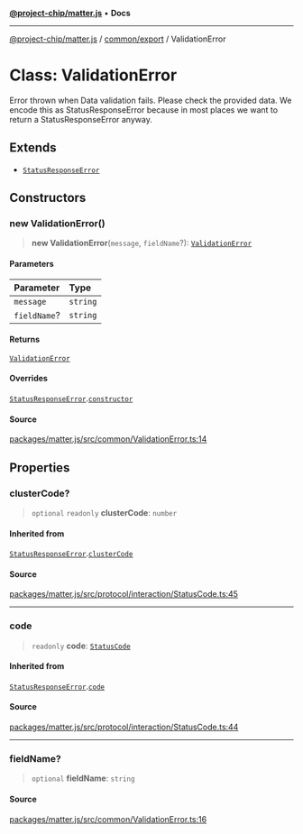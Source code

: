[**@project-chip/matter.js**](../../../README.md) • **Docs**

***

[@project-chip/matter.js](../../../modules.md) / [common/export](../README.md) / ValidationError

# Class: ValidationError

Error thrown when Data validation fails. Please check the provided data.
We encode this as StatusResponseError because in most places we want to return a StatusResponseError anyway.

## Extends

- [`StatusResponseError`](../../../protocol/interaction/export/classes/StatusResponseError.md)

## Constructors

### new ValidationError()

> **new ValidationError**(`message`, `fieldName`?): [`ValidationError`](ValidationError.md)

#### Parameters

| Parameter | Type |
| :------ | :------ |
| `message` | `string` |
| `fieldName`? | `string` |

#### Returns

[`ValidationError`](ValidationError.md)

#### Overrides

[`StatusResponseError`](../../../protocol/interaction/export/classes/StatusResponseError.md).[`constructor`](../../../protocol/interaction/export/classes/StatusResponseError.md#constructors)

#### Source

[packages/matter.js/src/common/ValidationError.ts:14](https://github.com/project-chip/matter.js/blob/7a8cbb56b87d4ccf34bec5a9a95ab40a1711324f/packages/matter.js/src/common/ValidationError.ts#L14)

## Properties

### clusterCode?

> `optional` `readonly` **clusterCode**: `number`

#### Inherited from

[`StatusResponseError`](../../../protocol/interaction/export/classes/StatusResponseError.md).[`clusterCode`](../../../protocol/interaction/export/classes/StatusResponseError.md#clustercode)

#### Source

[packages/matter.js/src/protocol/interaction/StatusCode.ts:45](https://github.com/project-chip/matter.js/blob/7a8cbb56b87d4ccf34bec5a9a95ab40a1711324f/packages/matter.js/src/protocol/interaction/StatusCode.ts#L45)

***

### code

> `readonly` **code**: [`StatusCode`](../../../protocol/interaction/export/enumerations/StatusCode.md)

#### Inherited from

[`StatusResponseError`](../../../protocol/interaction/export/classes/StatusResponseError.md).[`code`](../../../protocol/interaction/export/classes/StatusResponseError.md#code)

#### Source

[packages/matter.js/src/protocol/interaction/StatusCode.ts:44](https://github.com/project-chip/matter.js/blob/7a8cbb56b87d4ccf34bec5a9a95ab40a1711324f/packages/matter.js/src/protocol/interaction/StatusCode.ts#L44)

***

### fieldName?

> `optional` **fieldName**: `string`

#### Source

[packages/matter.js/src/common/ValidationError.ts:16](https://github.com/project-chip/matter.js/blob/7a8cbb56b87d4ccf34bec5a9a95ab40a1711324f/packages/matter.js/src/common/ValidationError.ts#L16)
